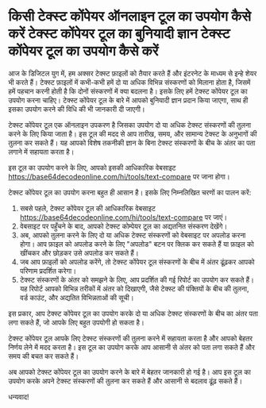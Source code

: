 किसी टेक्स्ट कोंपेयर ऑनलाइन टूल का उपयोग कैसे करें टेक्स्ट कोंपेयर टूल का बुनियादी ज्ञान टेक्स्ट कोंपेयर टूल का उपयोग कैसे करें
===============================================================================================================================

आज के डिजिटल युग में, हम अक्सर टेक्स्ट फ़ाइलों को तैयार करते हैं और इंटरनेट के माध्यम से इन्हे शेयर भी करते हैं। टेक्स्ट फ़ाइलों में कभी-कभी हमें दो या अधिक विभिन्न संस्करणों को मिलाना होता है, जिसमें हमें पहचान करनी होती है कि दोनों संस्करणों में क्या बदलना है। इसके लिए हमें टेक्स्ट कोंपेयर टूल का उपयोग करना चाहिए। टेक्स्ट कोंपेयर टूल के बारे में आपको बुनियादी ज्ञान प्रदान किया जाएगा, साथ ही इसका उपयोग करने की विधि की भी जानकारी दी जाएगी।

टेक्स्ट कोंपेयर टूल एक ऑनलाइन उपकरण है जिसका उपयोग दो या अधिक टेक्स्ट संस्करणों की तुलना करने के लिए किया जाता है। इस टूल की मदद से आप तारीख, समय, और सामान्य टेक्स्ट के अनुभागों की तुलना कर सकते हैं। यह आपको विशेष तकनीकी ज्ञान के बिना टेक्स्ट संस्करणों के बीच के अंतर का पता लगाने में सहायता करता है।

इस टूल का उपयोग करने के लिए, आपको इसकी आधिकारिक वेबसाइट <https://base64decodeonline.com/hi/tools/text-compare> पर जाना होगा।

टेक्स्ट कोंपेयर टूल का उपयोग करना बहुत ही आसान है। इसके लिए निम्नलिखित चरणों का पालन करें:

1. सबसे पहले, टेक्स्ट कोंपेयर टूल की आधिकारिक वेबसाइट <https://base64decodeonline.com/hi/tools/text-compare> पर जाएं।
2. वेबसाइट पर पहुँचने के बाद, आपको टेक्स्ट कोम्पेयर टूल का अद्यतनित संस्करण देखेंगे।
3. अब, आपको तुलना करने के लिए दो या अधिक टेक्स्ट संस्करणों को वेबसाइट पर अपलोड करना होगा। आप फ़ाइल को अपलोड करने के लिए "अपलोड" बटन पर क्लिक कर सकते हैं या फ़ाइल को खींचकर और छोड़कर उसे अपलोड कर सकते हैं।
4. जब आप फ़ाइलों को अपलोड करेंगे, तो टेक्स्ट कोंपेयर टूल संस्करणों के बीच में अंतर ढूंढ़कर आपको परिणाम प्रदर्शित करेगा।
5. टेक्स्ट संस्करणों के अंतर को समझने के लिए, आप प्रदर्शित की गई रिपोर्ट का उपयोग कर सकते हैं। यह रिपोर्ट आपको विभिन्न तरीकों में अंतर को दिखाएगी, जैसे टेक्स्ट की पंक्तियों के बीच की तुलना, वर्ड काउंट, और अद्यतित विभिन्नताओं की सूची।

इस प्रकार, आप टेक्स्ट कोंपेयर टूल का उपयोग करके दो या अधिक टेक्स्ट संस्करणों के बीच का अंतर पता लगा सकते हैं, जो आपके लिए बहुत उपयोगी हो सकता है।

टेक्स्ट कोंपेयर टूल आपके लिए टेक्स्ट संस्करणों की तुलना करने में सहायता करता है और आपको बेहतर निर्णय लेने में मदद करता है। इस टूल का उपयोग करके आप आसानी से अंतर को पता लगा सकते हैं और समय की बचत कर सकते हैं।

अब आपको टेक्स्ट कोंपेयर टूल का उपयोग करने के बारे में बेहतर जानकारी हो गई है। आप इस टूल का उपयोग करके अपने टेक्स्ट संस्करणों की तुलना कर सकते हैं और आसानी से बदलाव ढूंढ़ सकते हैं।

धन्यवाद!